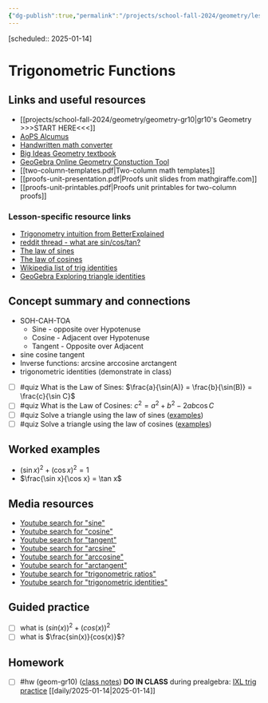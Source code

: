 ```yaml
---
{"dg-publish":true,"permalink":"/projects/school-fall-2024/geometry/lessons/trig-functions/"}
---
```



 [scheduled:: 2025-01-14] 

#  Trigonometric Functions

## Links and useful resources 

- [[projects/school-fall-2024/geometry/geometry-gr10\|gr10's Geometry >>>START HERE<<<]]
- [AoPS Alcumus](https://artofproblemsolving.com/teacher/students)
- [Handwritten math converter](https://webdemo.myscript.com/views/math/index.html#)
- [Big Ideas Geometry textbook](https://bim.easyaccessmaterials.com/?level=12)
- [GeoGebra Online Geometry Constuction Tool](https://www.geogebra.org/geometry?lang=en/)
- [[two-column-templates.pdf|Two-column math templates]]
- [[proofs-unit-presentation.pdf|Proofs unit slides from mathgiraffe.com]]
- [[proofs-unit-printables.pdf|Proofs unit printables for two-column proofs]]


### Lesson-specific resource links


- [Trigonometry intuition from BetterExplained](https://betterexplained.com/articles/intuitive-trigonometry/) 
- [reddit thread - what are sin/cos/tan?](https://www.reddit.com/r/learnmath/comments/9ovbbx/what_actually_are_sin_cos_and_tan/) 
- [The law of sines](https://www.mathsisfun.com/algebra/trig-sine-law.html)
- [The law of cosines](https://www.mathsisfun.com/algebra/trig-cosine-law.html)
- [Wikipedia list of trig identities](https://en.wikipedia.org/wiki/List_of_trigonometric_identities)
- [GeoGebra Exploring triangle identities](https://www.geogebra.org/m/vmkw7zpu)

## Concept summary and connections

- SOH-CAH-TOA 
    - Sine - opposite over Hypotenuse
    - Cosine - Adjacent over Hypotenuse
    - Tangent - Opposite over Adjacent
- sine  cosine  tangent 
- Inverse functions: arcsine  arccosine  arctangent 
- trigonometric identities (demonstrate in class)

- [ ] #quiz What is the Law of Sines: $\frac{a}{\sin(A)} = \frac{b}{\sin(B)} = \frac{c}{\sin C}$
- [ ] #quiz What is the Law of Cosines: $c^2 = a^2 + b^2 - 2ab \cos C$
- [ ] #quiz Solve a triangle using the law of sines ([examples](https://www.mathsisfun.com/algebra/trig-sine-law.html))
- [ ] #quiz Solve a triangle using the law of cosines ([examples](https://www.mathsisfun.com/algebra/trig-cosine-law.html))

## Worked examples

- $(\sin x)^2 + (\cos x)^2 = 1$
- $\frac{\sin x}{\cos x} = \tan x$


## Media resources

- [Youtube search for "sine"](https://www.youtube.com/results?search_query=sine) 
- [Youtube search for "cosine"](https://www.youtube.com/results?search_query=cosine) 
- [Youtube search for "tangent"](https://www.youtube.com/results?search_query=tangent) 
- [Youtube search for "arcsine"](https://www.youtube.com/results?search_query=arcsine) 
- [Youtube search for "arccosine"](https://www.youtube.com/results?search_query=arccosine) 
- [Youtube search for "arctangent"](https://www.youtube.com/results?search_query=arctangent) 
- [Youtube search for "trigonometric ratios"](https://www.youtube.com/results?search_query=trigonometric%20ratios) 
- [Youtube search for "trigonometric identities"](https://www.youtube.com/results?search_query=trigonometric%20identities) 

## Guided practice

- [ ] what is $(sin(x))^2 + (cos(x))^2$  
- [ ] what is $\frac{sin(x)}{cos(x)}$?  

## Homework

- [ ] #hw (geom-gr10) ([class notes](https://school.ginosterous.com/projects/school-fall-2024/geometry/lessons/trig-functions)) **DO IN CLASS** during prealgebra: [IXL trig practice](https://www.ixl.com/math/geometry/checkpoint-right-triangle-trigonometry) [[daily/2025-01-14\|2025-01-14]]